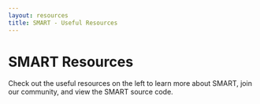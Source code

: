 ```yaml
---
layout: resources
title: SMART - Useful Resources
---
```


# SMART Resources

Check out the useful resources on the left to learn more about SMART,
join our community, and view the SMART source code.
